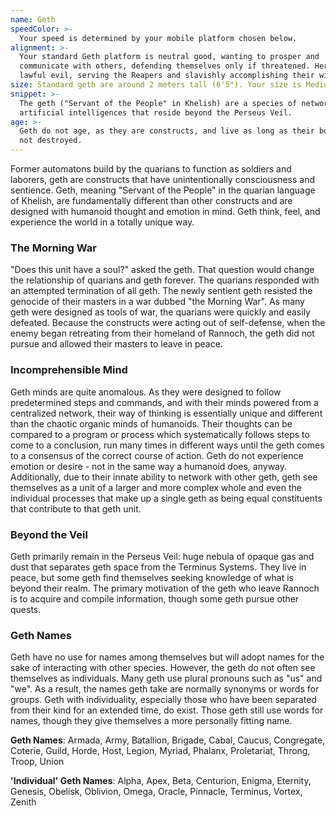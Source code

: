 ```yaml
---
name: Geth
speedColor: >-
  Your speed is determined by your mobile platform chosen below.
alignment: >-
  Your standard Geth platform is neutral good, wanting to prosper and
  communicate with others, defending themselves only if threatened. Heretics are
  lawful evil, serving the Reapers and slavishly accomplishing their will.
size: Standard geth are around 2 meters tall (6'5"). Your size is Medium.
snippet: >-
  The geth ("Servant of the People" in Khelish) are a species of networked
  artificial intelligences that reside beyond the Perseus Veil.
age: >-
  Geth do not age, as they are constructs, and live as long as their bodies are
  not destroyed.
---
```

Former automatons build by the quarians to function as soldiers and laborers, geth are constructs that have
unintentionally consciousness and sentience. Geth, meaning "Servant of the People" in the quarian language of Khelish,
are fundamentally different than other constructs and are designed with humanoid thought and emotion in mind.
Geth think, feel, and experience the world in a totally unique way.

### The Morning War
"Does this unit have a soul?" asked the geth. That question would change the relationship of quarians and geth forever.
The quarians responded with an attempted termination of all geth. The newly sentient geth resisted the genocide of
their masters in a war dubbed "the Morning War". As many geth were designed as tools of war, the quarians were quickly
and easily defeated. Because the constructs were acting out of self-defense, when the enemy began retreating from their
homeland of Rannoch, the geth did not pursue and allowed their masters to leave in peace.

### Incomprehensible Mind
Geth minds are quite anomalous. As they were designed to follow predetermined steps and commands, and with their minds
powered from a centralized network, their way of thinking is essentially unique and different than the chaotic organic
minds of humanoids. Their thoughts can be compared to a program or process which systematically follows steps to come
to a conclusion, run many times in different ways until the geth comes to a consensus of the correct course of action.
Geth do not experience emotion or desire - not in the same way a humanoid does, anyway. Additionally, due to their
innate ability to network with other geth, geth see themselves as a unit of a larger and more complex whole and even
the individual processes that make up a single geth as being equal constituents that contribute to that geth unit.

### Beyond the Veil
Geth primarily remain in the Perseus Veil: huge nebula of opaque gas and dust that separates geth space from the
Terminus Systems. They live in peace, but some geth find themselves seeking knowledge of what is beyond their realm.
The primary motivation of the geth who leave Rannoch is to acquire and compile information, though some geth pursue other
quests.

### Geth Names
Geth have no use for names among themselves but will adopt names for the sake of interacting with other species.
However, the geth do not often see themselves as individuals. Many geth use plural pronouns such as "us" and "we".
As a result, the names geth take are normally synonyms or words for groups. Geth with individuality, especially those
who have been separated from their kind for an extended time, do exist. Those geth still use words for names, though
they give themselves a more personally fitting name.

__Geth Names__: Armada, Army, Batallion, Brigade, Cabal, Caucus, Congregate, Coterie, Guild, Horde, Host, Legion, Myriad, Phalanx, Proletariat, Throng, Troop, Union

__'Individual' Geth Names__: Alpha, Apex, Beta, Centurion, Enigma, Eternity, Genesis, Obelisk, Oblivion, Omega, Oracle, Pinnacle, Terminus, Vortex, Zenith

<me-source-reference pages="4-5" source="races" :additional="[{source: 'wiki', pages: 'Geth'}]"></me-source-reference>

